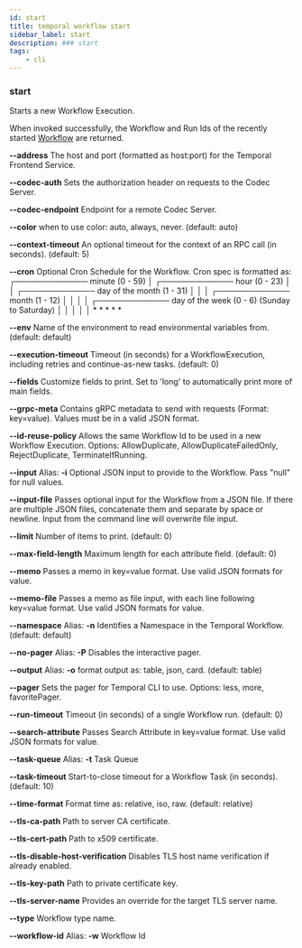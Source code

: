 ```yaml
---
id: start
title: temporal workflow start
sidebar_label: start
description: ### start
tags:
	- cli
---
```


### start

Starts a new Workflow Execution.

When invoked successfully, the Workflow and Run Ids of the recently started [Workflow](https://docs.temporal.io/workflows) are returned.

**--address**
The host and port (formatted as host:port) for the Temporal Frontend Service.

**--codec-auth**
Sets the authorization header on requests to the Codec Server.

**--codec-endpoint**
Endpoint for a remote Codec Server.

**--color**
when to use color: auto, always, never. (default: auto)

**--context-timeout**
An optional timeout for the context of an RPC call (in seconds). (default: 5)

**--cron**
Optional Cron Schedule for the Workflow. Cron spec is formatted as:
	┌───────────── minute (0 - 59) 
	│ ┌───────────── hour (0 - 23) 
	│ │ ┌───────────── day of the month (1 - 31) 
	│ │ │ ┌───────────── month (1 - 12) 
	│ │ │ │ ┌───────────── day of the week (0 - 6) (Sunday to Saturday) 
	│ │ │ │ │ 
	* * * * *

**--env**
Name of the environment to read environmental variables from. (default: default)

**--execution-timeout**
Timeout (in seconds) for a WorkflowExecution, including retries and continue-as-new tasks. (default: 0)

**--fields**
Customize fields to print. Set to 'long' to automatically print more of main fields.

**--grpc-meta**
Contains gRPC metadata to send with requests (Format: key=value). Values must be in a valid JSON format.

**--id-reuse-policy**
Allows the same Workflow Id to be used in a new Workflow Execution. Options: AllowDuplicate, AllowDuplicateFailedOnly, RejectDuplicate, TerminateIfRunning.

**--input**
Alias: **-i**
Optional JSON input to provide to the Workflow.
Pass "null" for null values.

**--input-file**
Passes optional input for the Workflow from a JSON file.
If there are multiple JSON files, concatenate them and separate by space or newline.
Input from the command line will overwrite file input.

**--limit**
Number of items to print. (default: 0)

**--max-field-length**
Maximum length for each attribute field. (default: 0)

**--memo**
Passes a memo in key=value format. Use valid JSON formats for value.

**--memo-file**
Passes a memo as file input, with each line following key=value format. Use valid JSON formats for value.

**--namespace**
Alias: **-n**
Identifies a Namespace in the Temporal Workflow. (default: default)

**--no-pager**
Alias: **-P**
Disables the interactive pager.

**--output**
Alias: **-o**
format output as: table, json, card. (default: table)

**--pager**
Sets the pager for Temporal CLI to use.
Options: less, more, favoritePager.

**--run-timeout**
Timeout (in seconds) of a single Workflow run. (default: 0)

**--search-attribute**
Passes Search Attribute in key=value format. Use valid JSON formats for value.

**--task-queue**
Alias: **-t**
Task Queue

**--task-timeout**
Start-to-close timeout for a Workflow Task (in seconds). (default: 10)

**--time-format**
Format time as: relative, iso, raw. (default: relative)

**--tls-ca-path**
Path to server CA certificate.

**--tls-cert-path**
Path to x509 certificate.

**--tls-disable-host-verification**
Disables TLS host name verification if already enabled.

**--tls-key-path**
Path to private certificate key.

**--tls-server-name**
Provides an override for the target TLS server name.

**--type**
Workflow type name.

**--workflow-id**
Alias: **-w**
Workflow Id

